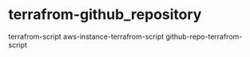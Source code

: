 # terrafrom-github_repository
terrafrom-script
aws-instance-terrafrom-script
github-repo-terrafrom-script
